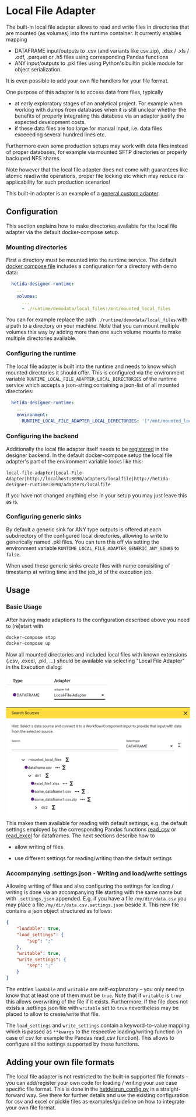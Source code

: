 # Local File Adapter

The built-in local file adapter allows to read and write files in directories that are mounted (as volumes) into the runtime container. It currently enables mapping

* DATAFRAME input/outputs to .csv (and variants like csv.zip), .xlsx / .xls / .odf, .parquet or .h5 files using corresponding Pandas functions
* ANY input/outputs to .pkl files using Python's builtin pickle module for object serialization.

It is even possible to add your own file handlers for your file format.

One purpose of this adapter is to access data from files, typically

* at early exploratory stages of an analytical project. For example when working with dumps from databases when it is still unclear whether the benefits of properly integrating this database via an adapter justify the expected development costs.
* if these data files are too large for manual input, i.e. data files exceeeding several hundred lines etc.

Furthermore even some production setups may work with data files instead of proper databases, for example via mounted SFTP directories or properly backuped NFS shares.

Note however that the local file adapter does not come with guarantees like atomic read/write operations, proper file locking etc which may reduce its applicability for such production scenarios!

This built-in adapter is an example of a [general custom adapter](general_custom_adapters/instructions.md).

## Configuration

This section explains how to make directories available for the local file adapter via the default docker-compose setup.

### Mounting directories

First a directory must be mounted into the runtime service. The default [docker compose file](https://github.com/hetida/hetida-designer/blob/release/docker-compose.yml) includes a configuration for a directory with demo data:

```yaml
  hetida-designer-runtime:
    ...
    volumes:
      ...
      - ./runtime/demodata/local_files:/mnt/mounted_local_files
```

You can for example replace the path `./runtime/demodata/local_files` with a path to a directory on your machine. Note that you can mount multiple volumes this way by adding more than one such volume mounts to make multiple directories available.

### Configuring the runtime

The local file adapter is built into the runtime and needs to know which mounted directories it should offer. This is configured via the environment variable `RUNTIME_LOCAL_FILE_ADAPTER_LOCAL_DIRECTORIES` of the runtime service which accepts a json-string containing a json-list of all mounted directories:

```yaml
  hetida-designer-runtime:
    ...
    environment:
      RUNTIME_LOCAL_FILE_ADAPTER_LOCAL_DIRECTORIES: '["/mnt/mounted_local_files"]'  
```

### Configuring the backend

Additionally the local file adapter itself needs to be [registered](./adapter_registration.md) in the designer backend. In the default docker-compose setup the local file adapter's part of the environment variable looks like this:

```
local-file-adapter|Local-File-Adapter|http://localhost:8090/adapters/localfile|http://hetida-designer-runtime:8090/adapters/localfile
```

If you have not changed anything else in your setup you may just leave this as is.
### Configuring generic sinks
By default a generic sink for ANY type outputs is offered at each subdirectory of the configured local directories, allowing to write to generically named .pkl files. You can turn this off via setting the environment variable `RUNTIME_LOCAL_FILE_ADAPTER_GENERIC_ANY_SINKS` to `false`.

When used these generic sinks create files with name consisiting of timestamp at writing time and the job_id of the execution job.

## Usage

### Basic Usage

After having made adaptions to the configuration described above you need to (re)start with

```bash
docker-compose stop
docker-compose up
```

Now all mounted directories and included local files with known extensions (.csv, .excel, .pkl, ...) should be available via selecting "Local File Adapter" in the Execution dialog:

<img title="" src="../assets/local_file_adapter_selected.png" alt="" width="277" data-align="center">

![](../assets/browsing_local_file_adapter.png)

This makes them available for reading with default settings, e.g. the default settings employed by the corresponding Pandas functions [read_csv](https://pandas.pydata.org/pandas-docs/stable/reference/api/pandas.read_csv.html) or [read_excel](https://pandas.pydata.org/pandas-docs/stable/reference/api/pandas.read_excel.html) for dataframes. The next sections describe how to

* allow writing of files

* use different settings for reading/writing than the default settings

### Accompanying .settings.json - Writing and load/write settings

Allowing writing of files and also configuring the settings for loading / writing is done via an accompanying file starting with the same name but with `.settings.json` appended. E.g. if you have a file `/my/dir/data.csv` you may place a file `/my/dir/data.csv.settings.json` beside it. This new file contains a json object structured as follows:

```json
{
    "loadable": true,
    "load_settings": {
        "sep": ";"
    },
    "writable": true,
    "write_settings": {
        "sep": ";"
    }
}
```

The entries `loadable` and `writable` are self-explanatory – you only need to know that at least one of them must be `true`. Note that if `writable` is `true` this allows overwriting of the file if it exists. Furthermore: If the file does not exists a .settings.json file with `writable` set to `true` nevertheless may be placed to allow to create/write that file.

The `load_settings` and `write_settings` contain a keyword-to-value mapping which is passed as `**kwargs` to the respective loading/writing function (in case of csv for example the Pandas read_csv function). This allows to configure all the settings supported by these functions.

## Adding your own file formats

The local file adapter is not restricted to the built-in supported file formats – you can add/register your own code for loading / writing your use case specific file format. This is done in the [hetdesrun_config.py](https://github.com/hetida/hetida-designer/blob/release/runtime/hetdesrun_config.py) in a straight-forward way. See there for further details and use the existing configuration for csv and excel or pickle files as examples/guideline on how to integrate your own file format.
